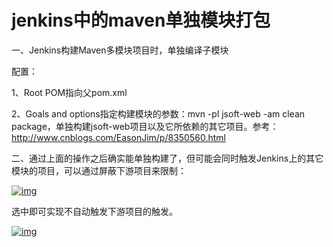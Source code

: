 # jenkins中的maven单独模块打包

一、Jenkins构建Maven多模块项目时，单独编译子模块

配置：

1、Root POM指向父pom.xml

2、Goals and options指定构建模块的参数：mvn -pl jsoft-web -am clean package，单独构建jsoft-web项目以及它所依赖的其它项目。参考：<http://www.cnblogs.com/EasonJim/p/8350560.html>

二、通过上面的操作之后确实能单独构建了，但可能会同时触发Jenkins上的其它模块的项目，可以通过屏蔽下游项目来限制：

[![img](https://images2017.cnblogs.com/blog/417876/201801/417876-20180125115714209-810785690.png)](https://images2017.cnblogs.com/blog/417876/201801/417876-20180125115714209-810785690.png)

选中即可实现不自动触发下游项目的触发。

[![img](https://images2017.cnblogs.com/blog/417876/201801/417876-20180125115749506-961322665.png)](https://images2017.cnblogs.com/blog/417876/201801/417876-20180125115749506-961322665.png)